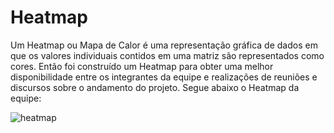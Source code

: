 # Heatmap

Um Heatmap ou Mapa de Calor é uma representação gráfica de dados em que os valores individuais contidos em uma matriz são representados como cores. Então foi construído um Heatmap para obter uma melhor disponibilidade entre os integrantes da equipe e realizações de reuniões e discursos sobre o andamento do projeto. Segue abaixo o Heatmap da equipe:

![heatmap](https://i.imgur.com/fy20A60.png)
